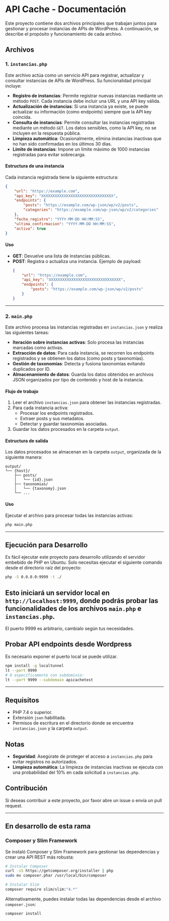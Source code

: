 # API Cache - Documentación

Este proyecto contiene dos archivos principales que trabajan juntos para gestionar y procesar instancias de APIs de WordPress. A continuación, se describe el propósito y funcionamiento de cada archivo.

## Archivos

### 1. `instancias.php`

Este archivo actúa como un servicio API para registrar, actualizar y consultar instancias de APIs de WordPress. Su funcionalidad principal incluye:

- **Registro de instancias**: Permite registrar nuevas instancias mediante un método `POST`. Cada instancia debe incluir una URL y una API key válida.
- **Actualización de instancias**: Si una instancia ya existe, se puede actualizar su información (como endpoints) siempre que la API key coincida.
- **Consulta de instancias**: Permite consultar las instancias registradas mediante un método `GET`. Los datos sensibles, como la API key, no se incluyen en la respuesta pública.
- **Limpieza automática**: Ocasionalmente, elimina instancias inactivas que no han sido confirmadas en los últimos 30 días.
- **Límite de instancias**: Impone un límite máximo de 1000 instancias registradas para evitar sobrecarga.

#### Estructura de una instancia
Cada instancia registrada tiene la siguiente estructura:
```json
{
    "url": "https://example.com",
    "api_key": "XXXXXXXXXXXXXXXXXXXXXXXXXXXXXXXX",
    "endpoints": {
        "posts": "https://example.com/wp-json/wp/v2/posts",
        "categories": "https://example.com/wp-json/wp/v2/categories"
    },
    "fecha_registro": "YYYY-MM-DD HH:MM:SS",
    "ultima_confirmacion": "YYYY-MM-DD HH:MM:SS",
    "activa": true
}
```

#### Uso
- **GET**: Devuelve una lista de instancias públicas.
- **POST**: Registra o actualiza una instancia. Ejemplo de payload:
  ```json
  {
      "url": "https://example.com",
      "api_key": "XXXXXXXXXXXXXXXXXXXXXXXXXXXXXXXX",
      "endpoints": {
          "posts": "https://example.com/wp-json/wp/v2/posts"
      }
  }
  ```

---

### 2. `main.php`

Este archivo procesa las instancias registradas en `instancias.json` y realiza las siguientes tareas:

- **Iteración sobre instancias activas**: Solo procesa las instancias marcadas como activas.
- **Extracción de datos**: Para cada instancia, se recorren los endpoints registrados y se obtienen los datos (como posts y taxonomías).
- **Gestión de taxonomías**: Detecta y fusiona taxonomías evitando duplicados por ID.
- **Almacenamiento de datos**: Guarda los datos obtenidos en archivos JSON organizados por tipo de contenido y host de la instancia.

#### Flujo de trabajo
1. Leer el archivo `instancias.json` para obtener las instancias registradas.
2. Para cada instancia activa:
   - Procesar los endpoints registrados.
   - Extraer posts y sus metadatos.
   - Detectar y guardar taxonomías asociadas.
3. Guardar los datos procesados en la carpeta `output`.

#### Estructura de salida
Los datos procesados se almacenan en la carpeta `output`, organizada de la siguiente manera:
```
output/
└── {host}/
    ├── posts/
    │   └── {id}.json
    ├── taxonomias/
    │   └── {taxonomy}.json
    └── ...
```

#### Uso
Ejecutar el archivo para procesar todas las instancias activas:
```bash
php main.php
```

---

## Ejecución para Desarrollo

Es fácil ejecutar este proyecto para desarrollo utilizando el servidor embebido de PHP en Ubuntu. Solo necesitas ejecutar el siguiente comando desde el directorio raíz del proyecto:

```bash
php -S 0.0.0.0:9999 -t ./
```

Esto iniciará un servidor local en `http://localhost:9999`, donde podrás probar las funcionalidades de los archivos `main.php` e `instancias.php`.
---
El puerto 9999 es arbitrario, cambialo según tus necesidades.

## Probar API endpoints desde Wordpress

Es necesario exponer el puerto local se puede utilizar.

```bash
npm install -g localtunnel
lt --port 9999
# O específicamente con subdominio:
lt --port 9999 --subdomain apicachetest
```

---
## Requisitos

- PHP 7.4 o superior.
- Extensión `json` habilitada.
- Permisos de escritura en el directorio donde se encuentra `instancias.json` y la carpeta `output`.

## Notas

- **Seguridad**: Asegúrate de proteger el acceso a `instancias.php` para evitar registros no autorizados.
- **Limpieza automática**: La limpieza de instancias inactivas se ejecuta con una probabilidad del 10% en cada solicitud a `instancias.php`.

## Contribución

Si deseas contribuir a este proyecto, por favor abre un issue o envía un pull request.

---


## En desarrollo de esta rama
### Composer y Slim Framework

Se instaló Composer y Slim Framework para gestionar las dependencias y crear una API REST más robusta:

```bash
# Instalar Composer
curl -sS https://getcomposer.org/installer | php
sudo mv composer.phar /usr/local/bin/composer

# Instalar Slim
composer require slim/slim:"4.*"
```

Alternativamente, puedes instalar todas las dependencias desde el archivo `composer.json`:

```bash
composer install
```
